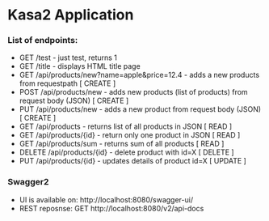# Kasa2 Application

### List of endpoints:
- GET /test - just test, returns 1
- GET /title - displays HTML title page
- GET /api/products/new?name=apple&price=12.4 - adds a new products from requestpath [ CREATE ]
- POST /api/products/new - adds new products (list of products) from request body (JSON) [ CREATE ]
- PUT /api/products/new - adds a new product from request body (JSON) [ CREATE ]
- GET /api/products - returns list of all products in JSON [ READ ] 
- GET /api/products/{id} - return only one product in JSON [ READ ]
- GET /api/products/sum - returns sum of all products [ READ ]
- DELETE /api/products/{id} - delete product with id=X [ DELETE ]
- PUT /api/products/{id} - updates details of product id=X [ UPDATE ]

### Swagger2
- UI is available on: http://localhost:8080/swagger-ui/
- REST reposnse: GET http://localhost:8080/v2/api-docs